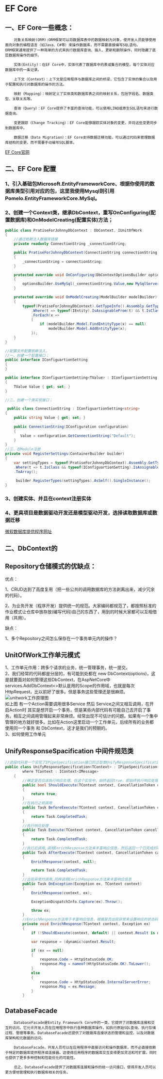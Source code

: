 EF Core
====
## 一、EF Core一些概念：
```
    对象关系映射(ORM):ORM框架可以将数据库表中的数据映射为对象，使开发人员能够使用面向对象的编程语言（如Java、C#等）来操作数据库，而不需要直接编写SQL语句。
ORM框架通常提供了一种简单的方式来执行数据库查询、插入、更新和删除操作，同时隐藏了底层数据库操作的细节。

    实体(Entity)：在EF Core中，实体代表了数据库中的表或集合的模型。每个实体对应数据库中的一条记录。

    上下文（Context）：上下文是应用程序与数据库之间的桥梁，它包含了实体的集合以及用于配置和执行对数据库的操作的方法。

    映射（Mapping）：映射定义了实体类和数据库表之间的映射关系，包括字段名、数据类型、关联关系等。

    查询（Query）：EF Core提供了丰富的查询功能，可以使用LINQ或原生SQL语句来进行数据查询。

    变更跟踪（Change Tracking）：EF Core能够跟踪实体对象的变更，并将这些变更同步到数据库中。

    数据迁移（Data Migration）：EF Core支持数据迁移功能，可以通过代码来管理数据库结构的变更，而不需要手动编写SQL脚本。
```
[EF Core官网](https://learn.microsoft.com/zh-cn/ef/core/)
## 二、EF Core 配置

###   1、引入基础包Microsoft.EntityFrameworkCore、根据你使用的数据库类型引用对应的包，这里我使用Mysql则引用Pomelo.EntityFrameworkCore.MySql。  
        
###   2、创建一个Context类，继承DbContext，重写OnConfiguring(配置数据库)和OnModelCreating(配置实体)方法；
```C#
public class PratiseForJohnnyDbContext : DbContext, IUnitOfWork
{
    //通过依赖注入数据库链接
    private readonly ConnectionString _connectionString;

    public PratiseForJohnnyDbContext(ConnectionString connectionString)
    {
        _connectionString = connectionString;
    }

    protected override void OnConfiguring(DbContextOptionsBuilder optionsBuilder)
    {
        optionsBuilder.UseMySql(_connectionString.Value,new MySqlServerVersion(new Version(8,2,0)));
    }

    protected override void OnModelCreating(ModelBuilder modelBuilder)
    {
        typeof(PratiseForJohnnyDbContext).GetTypeInfo().Assembly.GetTypes()
            .Where(t => typeof(IEntity).IsAssignableFrom(t) && t.IsClass).ToList()
            .ForEach(x =>
            {
                if (modelBuilder.Model.FindEntityType(x) == null)
                    modelBuilder.Model.AddEntityType(x);
            });
    }
}

//配置文件配置依赖注入，
//一、创建一个配置接口；
public interface IConfiguartionSetting
{
}

public interface IConfiguartionSetting<TValue> : IConfiguartionSetting
{
    TValue Value { get; set; }
}

//二、创建一个类实现接口；

 public class ConnectionString : IConfiguartionSetting<string>
{
    public string Value { get; set; }
            
    public ConnectionString(IConfiguration configuration)
    {
       Value = configuration.GetConnectionString("Default");
    }
}
//三、在Module注册
private void RegisterSettings(ContainerBuilder builder)
{
    var settingTypes = typeof(PratiseForJohnnyDbContext).Assembly.GetTypes()
    .Where(t => t.IsClass && typeof(IConfiguartionSetting).IsAssignableFrom(t))
    .ToArray();
        
     builder.RegisterTypes(settingTypes).AsSelf().SingleInstance();
}
```
###   3、创建实体、并且在context注册实体
###   4、更具项目是数据驱动开发还是模型驱动开发，选择读取数据库或数据迁移

[微软数据库提供程序网址](https://learn.microsoft.com/zh-cn/ef/core/providers/?tabs=dotnet-core-clia)

## 二、DbContext的


## Repository仓储模式的优缺点：
  优点：
  
  1、CRUD达到了高度复用（把一些公共的调用数据库的方法剥离出来，减少冗余的代码）。
  
  2、为业务开发（程序开发）提供统一的规范。大家编码都规范了，都按照标准的作业模式让仓库中放存放(编写代码)自己的东西了，用到的时候大家都可以互相借用（共用）。
  
  缺点：    
  
  1、多个Repository之间怎么保存在一个事务单元内的操作？    
##  UnitOfWork工作单元模式
  1、工作单元作用：跨多个请求的业务，统一管理事务，统一提交。  
  2、我们经常的代码都是分层的，有可能到处都在 new DbContext(options)，这是就要面对如何管理这些DbContext，在AspNetCore中 services.AddDbContext<>默认是用的Scope的作用域，也就是每次HttpRequest，比以前好了很多。但是事务这些管理还是很麻烦。  
  ![unitwork工作原理图](https://github.com/xieyangp/notes/blob/main/image/EFCore/unitwork.png)  
  如上图 有一个Action需要调用很多Service 然后 Service之间又相互调用，在开启Action时 其实是想开启一个事务，但是某些内部代码有可能自己去开启了事务。相互之间调用管理起来非常麻烦。经常出现不可估计的问题。如果有一个集中管理的地方就好很多。比如在Action这里启动一个工作单元，后续所有的业务都使用同一个事务 和 DbContext，这才是我们的预期的。  
  3、如何使用工作单元
  
## UnifyResponseSpacification 中间件规范类
```C#
//这段代码是一个实现了IPipeSpecification接口的泛型类UnifyResponseSpecification<TContext>。该类用于统一处理响应，包括在执行前、执行中、执行后以及出现异常时的处理。
public class UnifyResponseSpecification<TContext> : IPipeSpecification<TContext>
        where TContext : IContext<IMessage>
    {
        //确定是否应该执行响应处理。在这个实现中，始终返回true，即始终执行响应处理。
        public bool ShouldExecute(TContext context, CancellationToken cancellationToken)
        {
            return true;
        }
        //在执行之前调用
        public Task BeforeExecute(TContext context, CancellationToken cancellationToken)
        {
            return Task.CompletedTask;
        }
        //执行响应处理
        public Task Execute(TContext context, CancellationToken cancellationToken)
        {
            return Task.CompletedTask;
        }
        //执行后调用,调用EnrichResponse方法来丰富响应信息，然后返回一个已完成的Task。
        public Task AfterExecute(TContext context, CancellationToken cancellationToken)
        {
            EnrichResponse(context, null);

            return Task.CompletedTask;
        }
        //出现异常时调用,同样调用EnrichResponse方法来丰富响应信息
        public Task OnException(Exception ex, TContext context)
        {
            EnrichResponse(context, ex);

            ExceptionDispatchInfo.Capture(ex).Throw();

            throw ex;
        }
        //EnrichResponse方法用于丰富响应信息，根据是否出现异常来设置响应的状态码和消息。如果未出现异常，则将状态码设置为OK，消息设置为OK；如果出现异常，则将状态码设置为InternalServerError，消息设置为异常的消息。
        private void EnrichResponse(TContext context, Exception ex)
        {
            if (!ShouldExecute(context, default) || context.Result is not CommonResponse) return;

            var response = (dynamic)context.Result;

            if (ex == null)
            {
                response.Code = HttpStatusCode.OK;
                response.Msg = nameof(HttpStatusCode.OK).ToLower();
            }
            else
            {
                response.Code = HttpStatusCode.InternalServerError;
                response.Msg = ex.Message;
            }
        }

```
## DatabaseFacade
```
    DatabaseFacade是Entity Framework Core中的一类，它提供了对数据库连接和交互的访问。它允许开发人员在应用程序中执行各种数据库操作，如执行原始SQL查询、执行存储过程、管理等事务。DatabaseFacade还提供了对数据库连接状态的管理和监控，以及对数据库架构和元数据的访问。

    DatabaseFacade，开发人员可以在应用程序中直接访问和操作数据库，而不必直接依赖于特定的数据库提供程序或连接器。这使得应用程序的数据库交互变得更加灵活和可扩展，同时也提供了更多多种控制和性能优化的可能性。
    
    总之，DatabaseFacade提供了对数据库连接和操作的统一访问接口，使得开发人员可以更方便地管理和执行数据库相关的任务。
```
